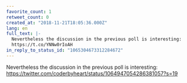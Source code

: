 ```yaml
---
favorite_count: 1
retweet_count: 0
created_at: "2018-11-21T18:05:36.000Z"
lang: en
full_text: |-
  Nevertheless the discussion in the previous poll is interesting:
  https://t.co/YNNw0rIoAH
in_reply_to_status_id: "1065304673312284672"
---
```


Nevertheless the discussion in the previous poll is interesting:
<https://twitter.com/coderbyheart/status/1064947054286381057?s=19>
